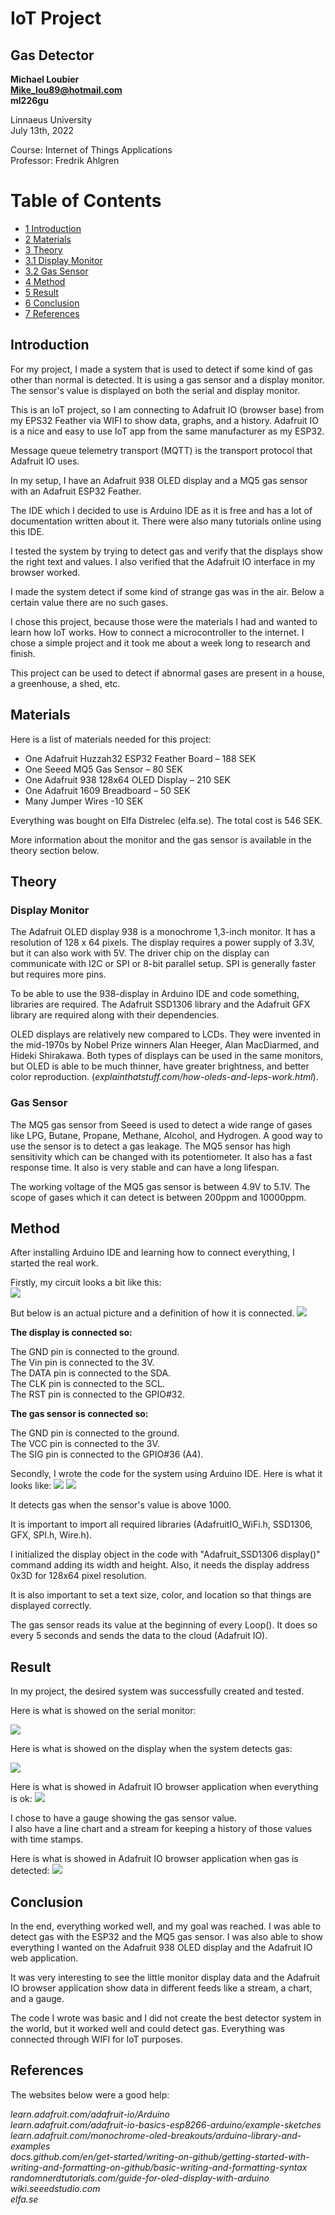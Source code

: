 # IoT Project

## Gas Detector

**Michael Loubier**<br/>
**Mike_lou89@hotmail.com**<br/>
**ml226gu**<br/>

Linnaeus University<br/>
July 13th, 2022

Course: Internet of Things Applications<br/>
Professor: Fredrik Ahlgren

# Table of Contents

- [1 Introduction](#introduction)
- [2 Materials](#materials)
- [3 Theory](#theory)
- [3.1 Display Monitor](#display-monitor)
- [3.2 Gas Sensor](#gas-sensor)
- [4 Method](#method)
- [5 Result](#result)
- [6 Conclusion](#conclusion)
- [7 References](#references)

## Introduction

For my project, I made a system that is used to detect if some kind of gas other than normal is detected. It is using a gas sensor and a display monitor. The sensor&#39;s value is displayed on both the serial and display monitor.

This is an IoT project, so I am connecting to Adafruit IO (browser base) from my EPS32 Feather via WIFI to show data, graphs, and a history. Adafruit IO is a nice and easy to use IoT app from the same manufacturer as my ESP32.

Message queue telemetry transport (MQTT) is the transport protocol that Adafruit IO uses.

In my setup, I have an Adafruit 938 OLED display and a MQ5 gas sensor with an Adafruit ESP32 Feather.

The IDE which I decided to use is Arduino IDE as it is free and has a lot of documentation written about it. There were also many tutorials online using this IDE. 

I tested the system by trying to detect gas and verify that the displays show the right text and values. I also verified that the Adafruit IO interface in my browser worked.

I made the system detect if some kind of strange gas was in the air. Below a certain value there are no such gases.

I chose this project, because those were the materials I had and wanted to learn how IoT works. How to connect a microcontroller to the internet. I chose a simple project and it took me about a week long to research and finish.

This project can be used to detect if abnormal gases are present in a house, a greenhouse, a shed, etc.

## Materials

Here is a list of materials needed for this project:

- One Adafruit Huzzah32 ESP32 Feather Board – 188 SEK
- One Seeed MQ5 Gas Sensor – 80 SEK
- One Adafruit 938 128x64 OLED Display – 210 SEK
- One Adafruit 1609 Breadboard – 50 SEK
- Many Jumper Wires -10 SEK

Everything was bought on Elfa Distrelec (elfa.se). The total cost is 546 SEK.

More information about the monitor and the gas sensor is available in the theory section below.

## Theory
  ### Display Monitor

The Adafruit OLED display 938 is a monochrome 1,3-inch monitor. It has a resolution of 128 x 64 pixels. The display requires a power supply of 3.3V, but it can also work with 5V. The driver chip on the display can communicate with I2C or SPI or 8-bit parallel setup. SPI is generally faster but requires more pins.

To be able to use the 938-display in Arduino IDE and code something, libraries are required. The Adafruit SSD1306 library and the Adafruit GFX library are required along with their dependencies.

OLED displays are relatively new compared to LCDs. They were invented in the mid-1970s by Nobel Prize winners Alan Heeger, Alan MacDiarmed, and Hideki Shirakawa. Both types of displays can be used in the same monitors, but OLED is able to be much thinner, have greater brightness, and better color reproduction. (_explainthatstuff.com/how-oleds-and-leps-work.html_).

  ### Gas Sensor

The MQ5 gas sensor from Seeed is used to detect a wide range of gases like LPG, Butane, Propane, Methane, Alcohol, and Hydrogen. A good way to use the sensor is to detect a gas leakage. The MQ5 sensor has high sensitivity which can be changed with its potentiometer. It also has a fast response time. It also is very stable and can have a long lifespan.

The working voltage of the MQ5 gas sensor is between 4.9V to 5.1V. The scope of gases which it can detect is between 200ppm and 10000ppm.

## Method

After installing Arduino IDE and learning how to connect everything, I started the real work.

Firstly, my circuit looks a bit like this:<br/>
![](https://github.com/Sozyone/IoT-Gas-Project/blob/main/Circuit.png)

But below is an actual picture and a definition of how it is connected.
![](https://github.com/Sozyone/IoT-Gas-Project/blob/main/OK.jpg)

**The display is connected so:**

The GND pin is connected to the ground.<br/>
The Vin pin is connected to the 3V.<br/>
The DATA pin is connected to the SDA.<br/>
The CLK pin is connected to the SCL.<br/>
The RST pin is connected to the GPIO#32.<br/>

**The gas sensor is connected so:**

The GND pin is connected to the ground.<br/>
The VCC pin is connected to the 3V.<br/>
The SIG pin is connected to the GPIO#36 (A4).<br/>

Secondly, I wrote the code for the system using Arduino IDE. Here is what it looks like:
![](https://github.com/Sozyone/IoT-Gas-Project/blob/main/Code1.png)
![](https://github.com/Sozyone/IoT-Gas-Project/blob/main/Code2.png)

It detects gas when the sensor&#39;s value is above 1000.

It is important to import all required libraries (AdafruitIO\_WiFi.h, SSD1306, GFX, SPI.h, Wire.h).

I initialized the display object in the code with &quot;Adafruit\_SSD1306 display()&quot; command adding its width and height. Also, it needs the display address 0x3D for 128x64 pixel resolution.

It is also important to set a text size, color, and location so that things are displayed correctly.

The gas sensor reads its value at the beginning of every Loop(). It does so every 5 seconds and sends the data to the cloud (Adafruit IO).

## Result

In my project, the desired system was successfully created and tested.

Here is what is showed on the serial monitor:

![](https://github.com/Sozyone/IoT-Gas-Project/blob/main/Serial.png) 

Here is what is showed on the display when the system detects gas:

![](https://github.com/Sozyone/IoT-Gas-Project/blob/main/Gas.jpg)

Here is what is showed in Adafruit IO browser application when everything is ok:
![](https://github.com/Sozyone/IoT-Gas-Project/blob/main/Adafruit%20IO%20OK.jpeg)

I chose to have a gauge showing the gas sensor value.<br/>
I also have a line chart and a stream for keeping a history of those values with time stamps.

Here is what is showed in Adafruit IO browser application when gas is detected:
![](https://github.com/Sozyone/IoT-Gas-Project/blob/main/Adafruit%20IO%20Gas.jpeg)

## Conclusion

In the end, everything worked well, and my goal was reached. I was able to detect gas with the ESP32 and the MQ5 gas sensor. I was also able to show everything I wanted on the Adafruit 938 OLED display and the Adafruit IO web application.

It was very interesting to see the little monitor display data and the Adafruit IO browser application show data in different feeds like a stream, a chart, and a gauge.

The code I wrote was basic and I did not create the best detector system in the world, but it worked well and could detect gas. Everything was connected through WIFI for IoT purposes.

## References

The websites below were a good help:

_learn.adafruit.com/adafruit-io/Arduino_<br/>
_learn.adafruit.com/adafruit-io-basics-esp8266-arduino/example-sketches_<br/>
_learn.adafruit.com/monochrome-oled-breakouts/arduino-library-and-examples_<br/>
_docs.github.com/en/get-started/writing-on-github/getting-started-with-writing-and-formatting-on-github/basic-writing-and-formatting-syntax_<br/>
_randomnerdtutorials.com/guide-for-oled-display-with-arduino_<br/>
_wiki.seeedstudio.com_<br/>
_elfa.se_<br/>
